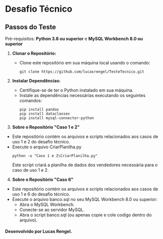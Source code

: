 # Desafio Técnico

## Passos do Teste

Pré-requisitos: 
**Python 3.8 ou superior** e **MySQL Workbench 8.0 ou superior**

1. **Clonar o Repositório:**
   - Clone este repositório em sua máquina local usando o comando:
     ```
     git clone https://github.com/lucasrengel/TesteTecnico.git
     ```

2. **Instalar Dependências:**
   - Certifique-se de ter o Python instalado em sua máquina.
   - Instale as dependências necessárias executando os seguintes comandos:
     ```
     pip install pandas
     pip install dataclasses
     pip install mysql-connector-python
     ```
   

3. **Sobre o Repositório "Caso 1 e 2"**
  - Este repositório contém os arquivos e scripts relacionados aos casos de uso 1 e 2 do desafio técnico.
  - Execute o arquivo CriarPlanilha.py
    ```
    python -u "Caso 1 e 2\CriarPlanilha.py"
    ```
    Este script criará a planilha de dados dos vendedores necessária para o caso de uso 1 e 2.
    
4. **Sobre o Repositório "Caso 6"**
  - Este repositório contém os arquivos e scripts relacionados aos casos de uso 1 e 6 do desafio técnico.
  - Execute o arquivo banco.sql no seu MySQL Workbench 8.0 ou superior:
    - Abra o MySQL Workbench.
    - Conecte-se ao servidor MySQL.
    - Abra o script banco.sql (ou apenas copie e cole codigo dentro do arquivo).


#### Desenvolvido por Lucas Rengel.
